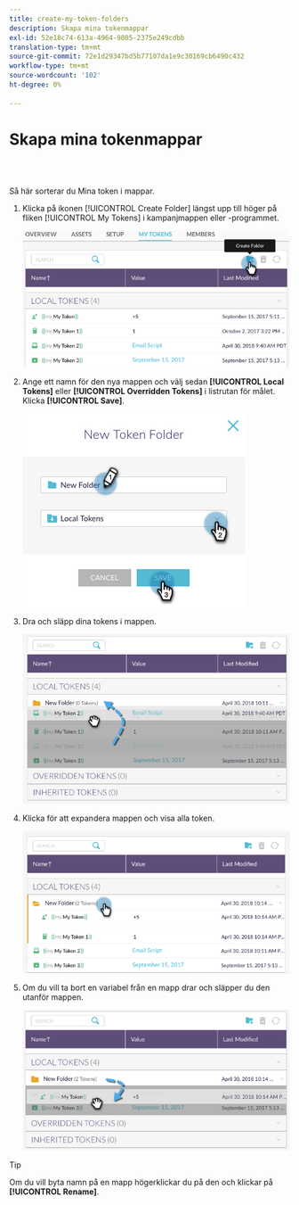 ```yaml
---
title: create-my-token-folders
description: Skapa mina tokenmappar
exl-id: 52e18c74-613a-4964-9005-2375e249cdbb
translation-type: tm+mt
source-git-commit: 72e1d29347bd5b77107da1e9c30169cb6490c432
workflow-type: tm+mt
source-wordcount: '102'
ht-degree: 0%

---
```


# Skapa mina tokenmappar

<br> 

Så här sorterar du Mina token i mappar.

1. Klicka på ikonen [!UICONTROL Create Folder] längst upp till höger på fliken [!UICONTROL My Tokens] i kampanjmappen eller -programmet.

   ![Bild ett](/help/sky/assets/my-tokens/create-my-token-folders/create-my-token-folders-1.png)

1. Ange ett namn för den nya mappen och välj sedan **[!UICONTROL Local Tokens]** eller **[!UICONTROL Overridden Tokens]** i listrutan för målet. Klicka **[!UICONTROL Save]**.

   ![Bild två](/help/sky/assets/my-tokens/create-my-token-folders/create-my-token-folders-2.png)

1. Dra och släpp dina tokens i mappen.

   ![Bild tre](/help/sky/assets/my-tokens/create-my-token-folders/create-my-token-folders-3.png)

1. Klicka för att expandera mappen och visa alla token.

   ![Bild fyra](/help/sky/assets/my-tokens/create-my-token-folders/create-my-token-folders-4.png)

1. Om du vill ta bort en variabel från en mapp drar och släpper du den utanför mappen.

   ![Bild fem](/help/sky/assets/my-tokens/create-my-token-folders/create-my-token-folders-5.png)

>[!TIP]
>
>Om du vill byta namn på en mapp högerklickar du på den och klickar på **[!UICONTROL Rename]**.
